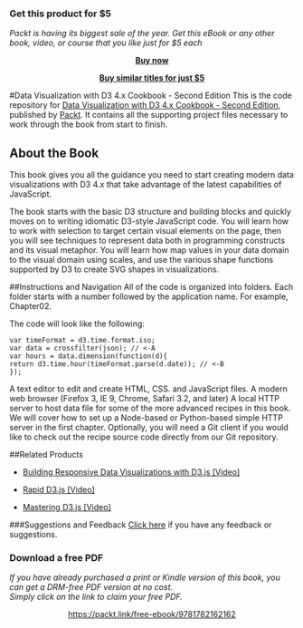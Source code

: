 
### Get this product for $5

<i>Packt is having its biggest sale of the year. Get this eBook or any other book, video, or course that you like just for $5 each</i>


<b><p align='center'>[Buy now](https://packt.link/9781786468253)</p></b>


<b><p align='center'>[Buy similar titles for just $5](https://subscription.packtpub.com/search)</p></b>


#Data Visualization with D3 4.x Cookbook - Second Edition
This is the code repository for [Data Visualization with D3 4.x Cookbook - Second Edition](https://www.packtpub.com/web-development/data-visualization-d3-4x-cookbook-second-edition?utm_source=github&utm_medium=repository&utm_campaign=9781786468253), published by [Packt](https://www.packtpub.com/?utm_source=github). It contains all the supporting project files necessary to work through the book from start to finish.
## About the Book
This book gives you all the guidance you need to start creating modern data visualizations with D3 4.x that take advantage of the latest capabilities of JavaScript.

The book starts with the basic D3 structure and building blocks and quickly moves on to writing idiomatic D3-style JavaScript code. You will learn how to work with selection to target certain visual elements on the page, then you will see techniques to represent data both in programming constructs and its visual metaphor. You will learn how map values in your data domain to the visual domain using scales, and use the various shape functions supported by D3 to create SVG shapes in visualizations.


##Instructions and Navigation
All of the code is organized into folders. Each folder starts with a number followed by the application name. For example, Chapter02.



The code will look like the following:
```
var timeFormat = d3.time.format.iso;
var data = crossfilter(json); // <-A
var hours = data.dimension(function(d){
return d3.time.hour(timeFormat.parse(d.date)); // <-B
});
```

A text editor to edit and create HTML, CSS. and JavaScript files. 
A modern web browser (Firefox 3, IE 9, Chrome, Safari 3.2, and later) 
A local HTTP server to host data file for some of the more advanced recipes in this book.
We will cover how to set up a Node-based or Python-based simple HTTP server in the first chapter.
Optionally, you will need a Git client if you would like to check out the recipe source code directly from our Git repository.

##Related Products
* [Building Responsive Data Visualizations with D3.js [Video]](https://www.packtpub.com/web-development/building-responsive-data-visualizations-d3js-video?utm_source=github&utm_medium=repository&utm_campaign=9781784394509)

* [Rapid D3.js [Video]](https://www.packtpub.com/web-development/rapid-d3js-video?utm_source=github&utm_medium=repository&utm_campaign=9781783554416)

* [Mastering D3.js [Video]](https://www.packtpub.com/web-development/mastering-d3js-video?utm_source=github&utm_medium=repository&utm_campaign=9781783985784)

###Suggestions and Feedback
[Click here](https://docs.google.com/forms/d/e/1FAIpQLSe5qwunkGf6PUvzPirPDtuy1Du5Rlzew23UBp2S-P3wB-GcwQ/viewform) if you have any feedback or suggestions.
### Download a free PDF

 <i>If you have already purchased a print or Kindle version of this book, you can get a DRM-free PDF version at no cost.<br>Simply click on the link to claim your free PDF.</i>
<p align="center"> <a href="https://packt.link/free-ebook/9781782162162">https://packt.link/free-ebook/9781782162162 </a> </p>